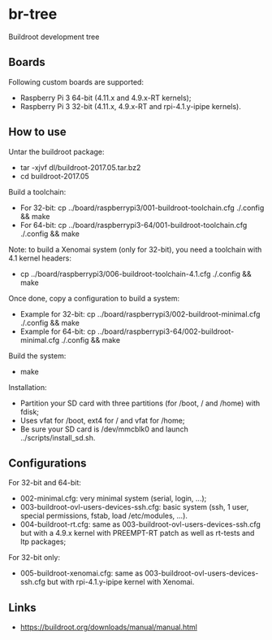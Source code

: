 # br-tree
Buildroot development tree

## Boards

Following custom boards are supported:
- Raspberry Pi 3 64-bit (4.11.x and 4.9.x-RT kernels);
- Raspberry Pi 3 32-bit (4.11.x, 4.9.x-RT and rpi-4.1.y-ipipe kernels).

## How to use

Untar the buildroot package:
* tar -xjvf dl/buildroot-2017.05.tar.bz2
* cd buildroot-2017.05

Build a toolchain:
* For 32-bit: cp ../board/raspberrypi3/001-buildroot-toolchain.cfg ./.config && make
* For 64-bit: cp ../board/raspberrypi3-64/001-buildroot-toolchain.cfg ./.config && make

Note: to build a Xenomai system (only for 32-bit), you need a toolchain with 4.1 kernel headers:
* cp ../board/raspberrypi3/006-buildroot-toolchain-4.1.cfg ./.config && make

Once done, copy a configuration to build a system:
* Example for 32-bit: cp ../board/raspberrypi3/002-buildroot-minimal.cfg ./.config && make
* Example for 64-bit: cp ../board/raspberrypi3-64/002-buildroot-minimal.cfg ./.config && make

Build the system:
* make

Installation:
* Partition your SD card with three partitions (for /boot, / and /home) with fdisk;
* Uses vfat for /boot, ext4 for / and vfat for /home;
* Be sure your SD card is /dev/mmcblk0 and launch ../scripts/install_sd.sh.

## Configurations

For 32-bit and 64-bit:
* 002-minimal.cfg: very minimal system (serial, login, ...);
* 003-buildroot-ovl-users-devices-ssh.cfg: basic system (ssh, 1 user, special permissions, fstab, load /etc/modules, ...).
* 004-buildroot-rt.cfg: same as 003-buildroot-ovl-users-devices-ssh.cfg but with a 4.9.x kernel with PREEMPT-RT patch as well as rt-tests and ltp packages;

For 32-bit only:
* 005-buildroot-xenomai.cfg: same as 003-buildroot-ovl-users-devices-ssh.cfg but with rpi-4.1.y-ipipe kernel with Xenomai.

## Links

* https://buildroot.org/downloads/manual/manual.html

